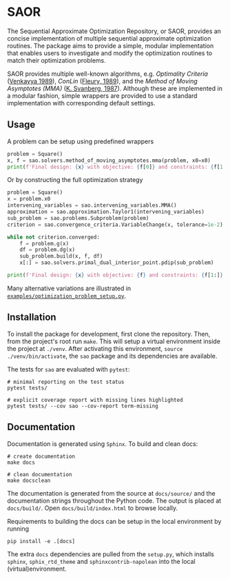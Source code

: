 # SAOR

The Sequential Approximate Optimization Repository, or SAOR, provides an concise
implementation of multiple sequential approximate optimization routines. The
package aims to provide a simple, modular implementation that enables users to
investigate and modify the optimization routines to match their optimization
problems.

SAOR provides multiple well-known algorithms, e.g.
*Optimality Criteria* ([Venkayya 1989](https://doi.org/10.1007/BF01046875)),
*ConLin* ([Fleury, 1989](https://doi.org/10.1007/BF01637664)), and the
*Method of Moving Asymptotes (MMA)* ([K. Svanberg, 1987](https://doi.org/10.1002/nme.1620240207)).
Although these are implemented in a modular fashion, simple wrappers are
provided to use a standard implementation with corresponding default settings.

## Usage

A problem can be setup using predefined wrappers

```python
problem = Square()
x, f = sao.solvers.method_of_moving_asymptotes.mma(problem, x0=x0)
print(f'Final design: {x} with objective: {f[0]} and constraints: {f[1:]}')
```

Or by constructing the full optimization strategy

```python
problem = Square()
x = problem.x0
intervening_variables = sao.intervening_variables.MMA()
approximation = sao.approximation.Taylor1(intervening_variables)
sub_problem = sao.problems.Subproblem(problem)
criterion = sao.convergence_criteria.VariableChange(x, tolerance=1e-2)

while not criterion.converged:
    f = problem.g(x)
    df = problem.dg(x)
    sub_problem.build(x, f, df)
    x[:] = sao.solvers.primal_dual_interior_point.pdip(sub_problem)

print(f'Final design: {x} with objective: {f} and constraints: {f[1:]}')
```

Many alternative variations are illustrated in
[`examples/optimization_problem_setup.py`](https://github.com/artofscience/SAOR/blob/main/examples/optimization_problem_setup.py).


## Installation

To install the package for development, first clone the repository.
Then, from the project's root run `make`. This will setup a virtual
environment inside the project at `./venv`. After activating this
environment, `source ./venv/bin/activate`, the `sao` package and its
dependencies are available.

The tests for `sao` are evaluated with `pytest`:

```
# minimal reporting on the test status
pytest tests/

# explicit coverage report with missing lines highlighted
pytest tests/ --cov sao --cov-report term-missing
```

## Documentation

Documentation is generated using `Sphinx`. To build and clean docs:

```
# create documentation
make docs

# clean documentation
make docsclean
```

The documentation is generated from the source at `docs/source/` and the
documentation strings throughout the Python code. The output
is placed at `docs/build/`. Open `docs/build/index.html` to browse locally.

Requirements to building the docs can be setup in the local environment by
running

```
pip install -e .[docs]
```

The extra `docs` dependencies are pulled from the `setup.py`, which installs
`sphinx`, `sphix_rtd_theme` and `sphinxcontrib-napolean` into the local
(virtual)environment.
